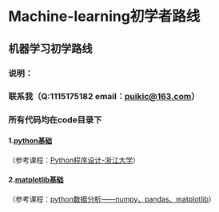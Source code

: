 # Machine-learning初学者路线
## 机器学习初学路线  
### 说明：
###   联系我（Q:1115175182  email：puikic@163.com）
###   所有代码均在code目录下
#### 1.[python基础](https://github.com/cpq2001/Machine-learning_beginner/tree/main/code/python)
（参考课程：[Python程序设计-浙江大学](https://www.icourse163.org/course/ZJU-1206456840)）
#### 2.[matplotlib基础](https://github.com/cpq2001/Machine-learning_beginner/tree/main/code/py_matplotlib)
（参考课程：[python数据分析——numpy、pandas、matplotlib](https://www.bilibili.com/video/BV1hx411d7jb?p=1)）
